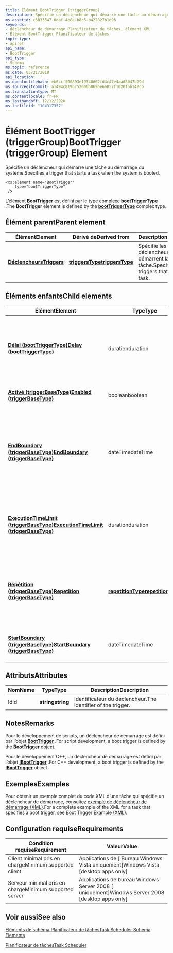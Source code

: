 ```yaml
---
title: Élément BootTrigger (triggerGroup)
description: Spécifie un déclencheur qui démarre une tâche au démarrage du système.
ms.assetid: c6833547-0daf-4e8a-b8c5-b422827b1d96
keywords:
- déclencheur de démarrage Planificateur de tâches, élément XML
- Élément BootTrigger Planificateur de tâches
topic_type:
- apiref
api_name:
- BootTrigger
api_type:
- Schema
ms.topic: reference
ms.date: 05/31/2018
api_location: ''
ms.openlocfilehash: eb6ccf590893e19340662fd4c47e4aa68047b29d
ms.sourcegitcommit: a1494c819bc5200050696e66057f1020f5b142cb
ms.translationtype: MT
ms.contentlocale: fr-FR
ms.lasthandoff: 12/12/2020
ms.locfileid: "104317357"
---
```

# <a name="boottrigger-triggergroup-element"></a><span data-ttu-id="80678-105">Élément BootTrigger (triggerGroup)</span><span class="sxs-lookup"><span data-stu-id="80678-105">BootTrigger (triggerGroup) Element</span></span>

<span data-ttu-id="80678-106">Spécifie un déclencheur qui démarre une tâche au démarrage du système.</span><span class="sxs-lookup"><span data-stu-id="80678-106">Specifies a trigger that starts a task when the system is booted.</span></span>

``` syntax
<xs:element name="BootTrigger"
    type="bootTriggerType"
 />
```

<span data-ttu-id="80678-107">L’élément **BootTrigger** est défini par le type complexe [**bootTriggerType**](taskschedulerschema-boottriggertype-complextype.md) .</span><span class="sxs-lookup"><span data-stu-id="80678-107">The **BootTrigger** element is defined by the [**bootTriggerType**](taskschedulerschema-boottriggertype-complextype.md) complex type.</span></span>

## <a name="parent-element"></a><span data-ttu-id="80678-108">Élément parent</span><span class="sxs-lookup"><span data-stu-id="80678-108">Parent element</span></span>



| <span data-ttu-id="80678-109">Élément</span><span class="sxs-lookup"><span data-stu-id="80678-109">Element</span></span>                                                           | <span data-ttu-id="80678-110">Dérivé de</span><span class="sxs-lookup"><span data-stu-id="80678-110">Derived from</span></span>                                                         | <span data-ttu-id="80678-111">Description</span><span class="sxs-lookup"><span data-stu-id="80678-111">Description</span></span>                                            |
|-------------------------------------------------------------------|----------------------------------------------------------------------|--------------------------------------------------------|
| [<span data-ttu-id="80678-112">**Déclencheurs**</span><span class="sxs-lookup"><span data-stu-id="80678-112">**Triggers**</span></span>](taskschedulerschema-triggers-tasktype-element.md) | [<span data-ttu-id="80678-113">**triggersType**</span><span class="sxs-lookup"><span data-stu-id="80678-113">**triggersType**</span></span>](taskschedulerschema-triggerstype-complextype.md) | <span data-ttu-id="80678-114">Spécifie les déclencheurs qui démarrent la tâche.</span><span class="sxs-lookup"><span data-stu-id="80678-114">Specifies the triggers that start the task.</span></span><br/> |



## <a name="child-elements"></a><span data-ttu-id="80678-115">Éléments enfants</span><span class="sxs-lookup"><span data-stu-id="80678-115">Child elements</span></span>



| <span data-ttu-id="80678-116">Élément</span><span class="sxs-lookup"><span data-stu-id="80678-116">Element</span></span>                                                                                                        | <span data-ttu-id="80678-117">Type</span><span class="sxs-lookup"><span data-stu-id="80678-117">Type</span></span>                                                                     | <span data-ttu-id="80678-118">Description</span><span class="sxs-lookup"><span data-stu-id="80678-118">Description</span></span>                                                                                                                        |
|----------------------------------------------------------------------------------------------------------------|--------------------------------------------------------------------------|------------------------------------------------------------------------------------------------------------------------------------|
| [<span data-ttu-id="80678-119">**Délai (bootTriggerType)**</span><span class="sxs-lookup"><span data-stu-id="80678-119">**Delay (bootTriggerType)**</span></span>](taskschedulerschema-delay-boottriggertype-element.md)                           | <span data-ttu-id="80678-120">duration</span><span class="sxs-lookup"><span data-stu-id="80678-120">duration</span></span>                                                                 | <span data-ttu-id="80678-121">Spécifie la durée entre le démarrage du système et le démarrage de la tâche.</span><span class="sxs-lookup"><span data-stu-id="80678-121">Specifies the amount of time between when the system is booted and when the task is started.</span></span><br/>                            |
| [<span data-ttu-id="80678-122">**Activé (triggerBaseType)**</span><span class="sxs-lookup"><span data-stu-id="80678-122">**Enabled (triggerBaseType)**</span></span>](taskschedulerschema-enabled-triggerbasetype-element.md)                       | <span data-ttu-id="80678-123">boolean</span><span class="sxs-lookup"><span data-stu-id="80678-123">boolean</span></span>                                                                  | <span data-ttu-id="80678-124">Spécifie que le déclencheur est activé.</span><span class="sxs-lookup"><span data-stu-id="80678-124">Specifies that the trigger is enabled.</span></span><br/>                                                                                  |
| [<span data-ttu-id="80678-125">**EndBoundary (triggerBaseType)**</span><span class="sxs-lookup"><span data-stu-id="80678-125">**EndBoundary (triggerBaseType)**</span></span>](taskschedulerschema-endboundary-triggerbasetype-element.md)               | <span data-ttu-id="80678-126">dateTime</span><span class="sxs-lookup"><span data-stu-id="80678-126">dateTime</span></span>                                                                 | <span data-ttu-id="80678-127">Spécifie la date et l’heure de désactivation du déclencheur.</span><span class="sxs-lookup"><span data-stu-id="80678-127">Specifies the date and time when the trigger is deactivated.</span></span> <span data-ttu-id="80678-128">Le déclencheur ne peut pas démarrer la tâche une fois qu’elle est désactivée.</span><span class="sxs-lookup"><span data-stu-id="80678-128">The trigger cannot start the task after it is deactivated.</span></span><br/> |
| [<span data-ttu-id="80678-129">**ExecutionTimeLimit (triggerBaseType)**</span><span class="sxs-lookup"><span data-stu-id="80678-129">**ExecutionTimeLimit (triggerBaseType)**</span></span>](taskschedulerschema-executiontimelimit-triggerbasetype-element.md) | <span data-ttu-id="80678-130">duration</span><span class="sxs-lookup"><span data-stu-id="80678-130">duration</span></span>                                                                 | <span data-ttu-id="80678-131">Spécifie la durée maximale pendant laquelle la tâche peut être démarrée par le déclencheur.</span><span class="sxs-lookup"><span data-stu-id="80678-131">Specifies the maximum amount of time in which the task can be started by the trigger.</span></span><br/>                                   |
| [<span data-ttu-id="80678-132">**Répétition (triggerBaseType)**</span><span class="sxs-lookup"><span data-stu-id="80678-132">**Repetition (triggerBaseType)**</span></span>](taskschedulerschema-repetition-triggerbasetype-element.md)                 | [<span data-ttu-id="80678-133">**repetitionType**</span><span class="sxs-lookup"><span data-stu-id="80678-133">**repetitionType**</span></span>](taskschedulerschema-repetitiontype-complextype.md) | <span data-ttu-id="80678-134">Spécifie la fréquence d’exécution de la tâche et la durée de répétition du modèle de répétition après le démarrage de la tâche.</span><span class="sxs-lookup"><span data-stu-id="80678-134">Specifies how often the task is run and how long the repetition pattern is repeated after the task is started.</span></span><br/>          |
| [<span data-ttu-id="80678-135">**StartBoundary (triggerBaseType)**</span><span class="sxs-lookup"><span data-stu-id="80678-135">**StartBoundary (triggerBaseType)**</span></span>](taskschedulerschema-startboundary-triggerbasetype-element.md)           | <span data-ttu-id="80678-136">dateTime</span><span class="sxs-lookup"><span data-stu-id="80678-136">dateTime</span></span>                                                                 | <span data-ttu-id="80678-137">Spécifie la date et l’heure d’activation du déclencheur.</span><span class="sxs-lookup"><span data-stu-id="80678-137">Specifies the date and time when the trigger is activated.</span></span><br/>                                                              |



## <a name="attributes"></a><span data-ttu-id="80678-138">Attributs</span><span class="sxs-lookup"><span data-stu-id="80678-138">Attributes</span></span>



| <span data-ttu-id="80678-139">Nom</span><span class="sxs-lookup"><span data-stu-id="80678-139">Name</span></span> | <span data-ttu-id="80678-140">Type</span><span class="sxs-lookup"><span data-stu-id="80678-140">Type</span></span>       | <span data-ttu-id="80678-141">Description</span><span class="sxs-lookup"><span data-stu-id="80678-141">Description</span></span>                               |
|------|------------|-------------------------------------------|
| <span data-ttu-id="80678-142">Id</span><span class="sxs-lookup"><span data-stu-id="80678-142">Id</span></span>   | <span data-ttu-id="80678-143">**string**</span><span class="sxs-lookup"><span data-stu-id="80678-143">**string**</span></span> | <span data-ttu-id="80678-144">Identificateur du déclencheur.</span><span class="sxs-lookup"><span data-stu-id="80678-144">The identifier of the trigger.</span></span><br/> |



## <a name="remarks"></a><span data-ttu-id="80678-145">Notes</span><span class="sxs-lookup"><span data-stu-id="80678-145">Remarks</span></span>

<span data-ttu-id="80678-146">Pour le développement de scripts, un déclencheur de démarrage est défini par l’objet [**BootTrigger**](boottrigger.md) .</span><span class="sxs-lookup"><span data-stu-id="80678-146">For script development, a boot trigger is defined by the [**BootTrigger**](boottrigger.md) object.</span></span>

<span data-ttu-id="80678-147">Pour le développement C++, un déclencheur de démarrage est défini par l’objet [**IBootTrigger**](/windows/desktop/api/taskschd/nn-taskschd-iboottrigger) .</span><span class="sxs-lookup"><span data-stu-id="80678-147">For C++ development, a boot trigger is defined by the [**IBootTrigger**](/windows/desktop/api/taskschd/nn-taskschd-iboottrigger) object.</span></span>

## <a name="examples"></a><span data-ttu-id="80678-148">Exemples</span><span class="sxs-lookup"><span data-stu-id="80678-148">Examples</span></span>

<span data-ttu-id="80678-149">Pour obtenir un exemple complet du code XML d’une tâche qui spécifie un déclencheur de démarrage, consultez [exemple de déclencheur de démarrage (XML)](boot-trigger-example--xml-.md).</span><span class="sxs-lookup"><span data-stu-id="80678-149">For a complete example of the XML for a task that specifies a boot trigger, see [Boot Trigger Example (XML)](boot-trigger-example--xml-.md).</span></span>

## <a name="requirements"></a><span data-ttu-id="80678-150">Configuration requise</span><span class="sxs-lookup"><span data-stu-id="80678-150">Requirements</span></span>



| <span data-ttu-id="80678-151">Condition requise</span><span class="sxs-lookup"><span data-stu-id="80678-151">Requirement</span></span> | <span data-ttu-id="80678-152">Valeur</span><span class="sxs-lookup"><span data-stu-id="80678-152">Value</span></span> |
|-------------------------------------|------------------------------------------------------|
| <span data-ttu-id="80678-153">Client minimal pris en charge</span><span class="sxs-lookup"><span data-stu-id="80678-153">Minimum supported client</span></span><br/> | <span data-ttu-id="80678-154">Applications de \[ Bureau Windows Vista uniquement\]</span><span class="sxs-lookup"><span data-stu-id="80678-154">Windows Vista \[desktop apps only\]</span></span><br/>       |
| <span data-ttu-id="80678-155">Serveur minimal pris en charge</span><span class="sxs-lookup"><span data-stu-id="80678-155">Minimum supported server</span></span><br/> | <span data-ttu-id="80678-156">Applications de bureau Windows Server 2008 \[ uniquement\]</span><span class="sxs-lookup"><span data-stu-id="80678-156">Windows Server 2008 \[desktop apps only\]</span></span><br/> |



## <a name="see-also"></a><span data-ttu-id="80678-157">Voir aussi</span><span class="sxs-lookup"><span data-stu-id="80678-157">See also</span></span>

<dl> <dt>

[<span data-ttu-id="80678-158">Éléments de schéma Planificateur de tâches</span><span class="sxs-lookup"><span data-stu-id="80678-158">Task Scheduler Schema Elements</span></span>](task-scheduler-schema-elements.md)
</dt> <dt>

[<span data-ttu-id="80678-159">Planificateur de tâches</span><span class="sxs-lookup"><span data-stu-id="80678-159">Task Scheduler</span></span>](task-scheduler-start-page.md)
</dt> </dl>

 

 





